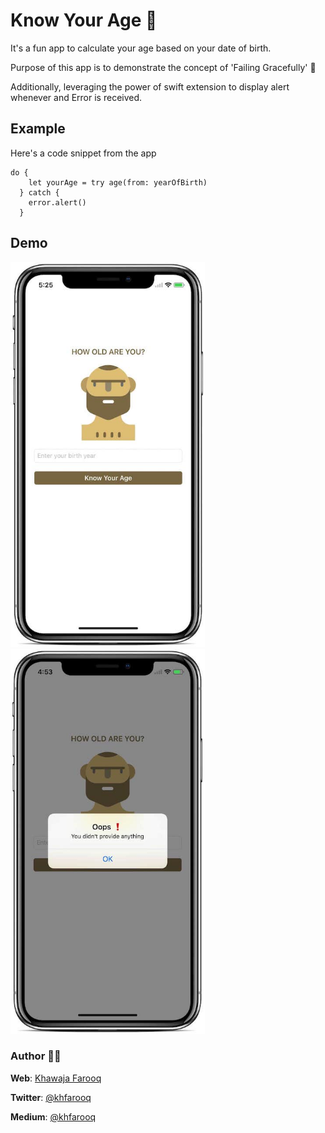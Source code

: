 # Know Your Age 🔞
It's a fun app to calculate your age based on your date of birth.

Purpose of this app is to demonstrate the concept of 'Failing Gracefully' 💩

Additionally, leveraging the power of swift extension to display alert whenever and Error is received.

## Example

Here's a code snippet from the app
```
do {
    let yourAge = try age(from: yearOfBirth)
  } catch { 
    error.alert()
  }
```

## Demo

<img src="/screenshots/sc1.jpeg" width="311" height="616"/> <img src="/screenshots/sc2.jpeg" width="311" height="616"/> 

### Author 🙏🏻
**Web**: [Khawaja Farooq](http://khawajafarooq.github.io)

**Twitter**: [@khfarooq](https://twitter.com/khfarooq)

**Medium**: [@khfarooq](https://medium.com/@khfarooq)
